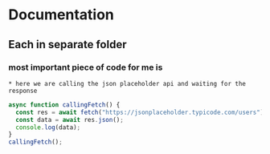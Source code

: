 # Documentation

## Each in separate folder

### most important piece of code for me is

    * here we are calling the json placeholder api and waiting for the response

```javascript
async function callingFetch() {
  const res = await fetch("https://jsonplaceholder.typicode.com/users");
  const data = await res.json();
  console.log(data);
}
callingFetch();
```
